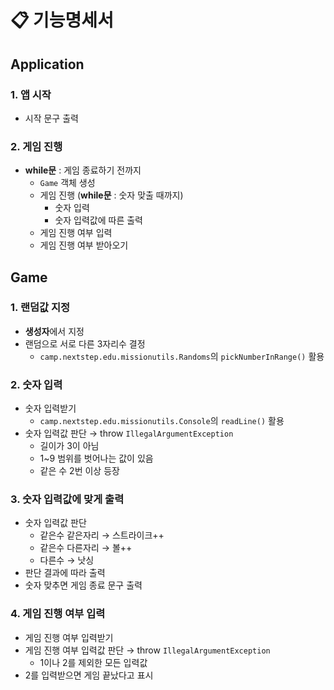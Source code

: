 # 📋 기능명세서

## Application

### 1. 앱 시작
- 시작 문구 출력

### 2. 게임 진행
- **while문** : 게임 종료하기 전까지
  - `Game` 객체 생성
  - 게임 진행 (**while문** : 숫자 맞출 때까지)
    - 숫자 입력
    - 숫자 입력값에 따른 출력
  - 게임 진행 여부 입력
  - 게임 진행 여부 받아오기

## Game

### 1. 랜덤값 지정
- **생성자**에서 지정
- 랜덤으로 서로 다른 3자리수 결정
  - `camp.nextstep.edu.missionutils.Randoms`의 `pickNumberInRange()` 활용

### 2. 숫자 입력
- 숫자 입력받기
  - `camp.nextstep.edu.missionutils.Console`의 `readLine()` 활용
- 숫자 입력값 판단 → throw `IllegalArgumentException`
  - 길이가 3이 아님
  - 1~9 범위를 벗어나는 값이 있음
  - 같은 수 2번 이상 등장

### 3. 숫자 입력값에 맞게 출력
- 숫자 입력값 판단
  - 같은수 같은자리 → 스트라이크++
  - 같은수 다른자리 → 볼++
  - 다른수 → 낫싱
- 판단 결과에 따라 출력
- 숫자 맞추면 게임 종료 문구 출력

### 4. 게임 진행 여부 입력
- 게임 진행 여부 입력받기
- 게임 진행 여부 입력값 판단 → throw `IllegalArgumentException`
  - 1이나 2를 제외한 모든 입력값
- 2를 입력받으면 게임 끝났다고 표시